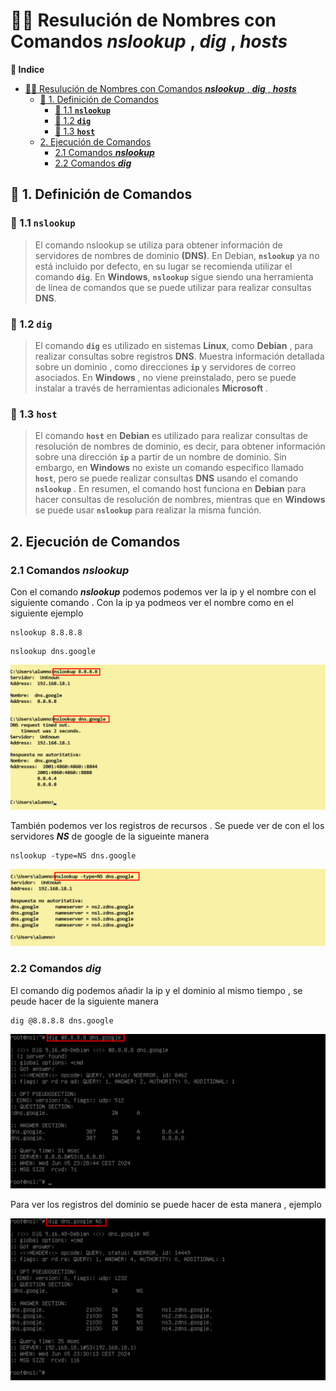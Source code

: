 # 🧭🔎 Resulución de Nombres con Comandos ***nslookup*** , ***dig*** , ***hosts***

**📑 Indice** 
- [🧭🔎 Resulución de Nombres con Comandos ***nslookup*** , ***dig*** , ***hosts***](#-resulución-de-nombres-con-comandos-nslookup--dig--hosts)
  - [📘 1. Definición de Comandos](#-1-definición-de-comandos)
    - [🧩 1.1 **`nslookup`**](#-11-nslookup)
    - [🧪 1.2 **`dig`**](#-12-dig)
    - [🧭 1.3 **`host`**](#-13-host)
  - [2. Ejecución de  Comandos](#2-ejecución-de--comandos)
    - [2.1 Comandos ***nslookup***](#21-comandos-nslookup)
    - [2.2 Comandos ***dig***](#22-comandos-dig)


## 📘 1. Definición de Comandos 

### 🧩 1.1 **`nslookup`**

>El comando nslookup se utiliza para obtener información de servidores de nombres de dominio **(DNS)**. En Debian, **`nslookup`** ya no está incluido por defecto, en su lugar se recomienda utilizar el comando **`dig`**. En **Windows**, **`nslookup`** sigue siendo una herramienta de línea de comandos que se puede utilizar para realizar consultas **DNS**.

### 🧪 1.2 **`dig`**

> El comando **`dig`** es utilizado en sistemas **Linux**, como **Debian** , para realizar consultas sobre registros **DNS**. Muestra información detallada sobre un dominio , como direcciones **`ip`** y servidores de correo asociados. En **Windows** , no viene preinstalado, pero se puede instalar a través de herramientas adicionales **Microsoft** .

### 🧭 1.3 **`host`**

>El comando **`host`** en **Debian** es utilizado para realizar consultas de resolución de nombres de dominio, es decir, para obtener información sobre una dirección **`ip`** a partir de un nombre de dominio. Sin embargo, en **Windows** no existe un comando específico llamado **`host`**, pero se puede realizar consultas **DNS** usando el comando **`nslookup`** . En resumen, el comando host funciona en **Debian** para hacer consultas de resolución de nombres, mientras que en **Windows** se puede usar **`nslookup`** para realizar la misma función.

## 2. Ejecución de  Comandos

### 2.1 Comandos ***nslookup***

Con el comando ***nslookup*** podemos podemos ver la ip y el nombre con el siguiente comando . Con la ip ya podmeos ver el nombre como en el siguiente ejemplo 

~~~
nslookup 8.8.8.8
~~~
~~~
nslookup dns.google
~~~


![Comando Nslokup - Nombre e ip](./img/consulta_nombre/1_nslookup_ip_nombre.png)

También podemos ver los registros de recursos . Se puede ver de con el los servidores ***NS*** de google de la sigueinte manera 

~~~
nslookup -type=NS dns.google
~~~

![Comando Nslokup - Registro NS](./img/consulta_nombre/2_nslookup_ns.png)


### 2.2 Comandos ***dig***

El comando dig podemos añadir la ip y el dominio al mismo tiempo , se peude hacer de la siguiente manera 

~~~
dig @8.8.8.8 dns.google
~~~

![Comando dig - Nombre e ip](./img/consulta_nombre/3_dig_nombre_ip.png)


Para ver los registros del dominio se puede hacer de esta manera , ejemplo 

![Comando dig - Registro NS](./img/consulta_nombre/4_dig_ns.png)